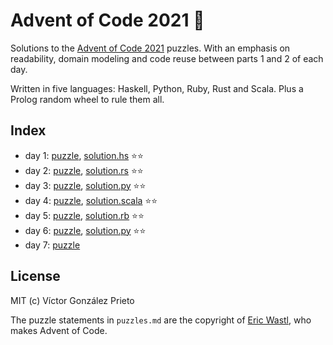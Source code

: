 # Advent of Code 2021 :christmas_tree:

Solutions to the [Advent of Code 2021](https://adventofcode.com/2021) puzzles. With an emphasis on readability, domain modeling and code reuse between parts 1 and 2 of each day.

Written in five languages: Haskell, Python, Ruby, Rust and Scala. Plus a Prolog random wheel to rule them all.

## Index

- day 1: [puzzle](./puzzles.md#----day-1-sonar-sweep----), [solution.hs](./solutions/haskell/app/Day01.hs) :star::star:
- day 2: [puzzle](./puzzles.md#----day-2-dive----), [solution.rs](./solutions/rust/src/bin/day02.rs) :star::star:
- day 3: [puzzle](./puzzles.md#----day-3-binary-diagnostic----), [solution.py](./solutions/python/day03.py) :star::star:
- day 4: [puzzle](./puzzles.md#----day-4-giant-squid----), [solution.scala](./solutions/scala/src/main/scala/Day04.scala) :star::star:
- day 5: [puzzle](./puzzles.md#----day-5-hydrothermal-venture----), [solution.rb](./solutions/ruby/day05.rb) :star::star:
- day 6: [puzzle](./puzzles.md#----day-6-lanternfish----), [solution.py](./solutions/python/day06.py) :star::star:
- day 7: [puzzle](./puzzles.md#----day-7-the-treachery-of-whales----)

## License

MIT (c) Víctor González Prieto

The puzzle statements in `puzzles.md` are the copyright of [Eric Wastl](https://adventofcode.com/2021/about), who makes Advent of Code.
